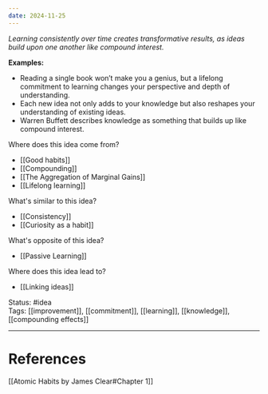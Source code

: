 ```yaml
---
date: 2024-11-25
---
```

_Learning consistently over time creates transformative results, as ideas build upon one another like compound interest._

**Examples:**
- Reading a single book won’t make you a genius, but a lifelong commitment to learning changes your perspective and depth of understanding.
- Each new idea not only adds to your knowledge but also reshapes your understanding of existing ideas.
- Warren Buffett describes knowledge as something that builds up like compound interest.

Where does this idea come from?  
- [[Good habits]]
- [[Compounding]]
- [[The Aggregation of Marginal Gains]]
- [[Lifelong learning]]

What's similar to this idea?  
- [[Consistency]]
- [[Curiosity as a habit]]

What's opposite of this idea?  
- [[Passive Learning]]

Where does this idea lead to?  
- [[Linking ideas]]

Status: #idea  
Tags: [[improvement]], [[commitment]], [[learning]], [[knowledge]], [[compounding effects]]

---
# References
[[Atomic Habits by James Clear#Chapter 1]]